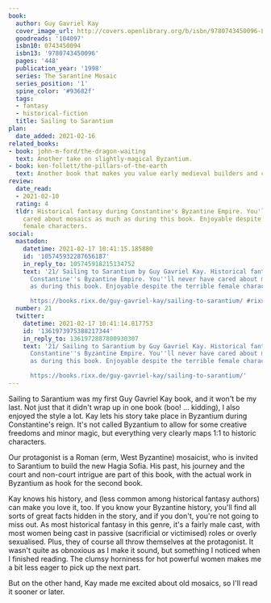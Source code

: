 ```yaml
---
book:
  author: Guy Gavriel Kay
  cover_image_url: http://covers.openlibrary.org/b/isbn/9780743450096-L.jpg
  goodreads: '104097'
  isbn10: 0743450094
  isbn13: '9780743450096'
  pages: '448'
  publication_year: '1998'
  series: The Sarantine Mosaic
  series_position: '1'
  spine_color: '#93682f'
  tags:
  - fantasy
  - historical-fiction
  title: Sailing to Sarantium
plan:
  date_added: 2021-02-16
related_books:
- book: john-m-ford/the-dragon-waiting
  text: Another take on slightly-magical Byzantium.
- book: ken-follett/the-pillars-of-the-earth
  text: Another book that makes you value early medieval builders and craft.
review:
  date_read:
  - 2021-02-10
  rating: 4
  tldr: Historical fantasy during Constantine's Byzantine Empire. You'll never have
    cared about mosaics as much as during this book. Enjoyable despite the terrible
    female characters.
social:
  mastodon:
    datetime: 2021-02-17 10:41:15.185880
    id: '105745932287656187'
    in_reply_to: 105745918215134752
    text: '21/ Sailing to Sarantium by Guy Gavriel Kay. Historical fantasy during
      Constantine''s Byzantine Empire. You''ll never have cared about mosaics as much
      as during this book. Enjoyable despite the terrible female characters.

      https://books.rixx.de/guy-gavriel-kay/sailing-to-sarantium/ #rixxReads'
  number: 21
  twitter:
    datetime: 2021-02-17 10:41:14.817753
    id: '1361973975388217344'
    in_reply_to: 1361972887800930307
    text: '21/ Sailing to Sarantium by Guy Gavriel Kay. Historical fantasy during
      Constantine''s Byzantine Empire. You''ll never have cared about mosaics as much
      as during this book. Enjoyable despite the terrible female characters.

      https://books.rixx.de/guy-gavriel-kay/sailing-to-sarantium/'
---
```


Sailing to Sarantium was my first Guy Gavriel Kay book, and it won't be my last. Not just that it didn't wrap up in one
book (boo! … kidding), I also enjoyed the style a lot. Kay lets his story take place in Byzantium during Constantine's
reign. It's not called Byzantium to allow for some creative freedoms and minor magic, but everything very clearly maps
1:1 to historic characters.

Our protagonist is a Roman (erm, West Byzantine) mosaicist, who is invited to Sarantium to build the new Hagia Sofia.
His past, his journey and the court and non-court intrigue are part of this book, with the actual work in Byzantium as
hook for the second book.

Kay knows his history, and (less common among historical fantasy authors) can make you love it, too. If you know your
Byzantine history, you'll find all sorts of great facts hidden in the story, and if you don't, you're not going to miss
out. As most historical fantasy in this genre, it's a fairly male cast, with most women being cast in passive
(sacrificial or victimised) roles or overly sexualised. Plus, they of course all throw themselves at the protagonist. It
wasn't quite as obnoxious as I make it sound, but something I noticed when I finished reading. The clumsy horniness for
hot powerful women makes me a bit less eager to pick up the next part.

But on the other hand, Kay made me excited about old mosaics, so I'll read it sooner or later.
